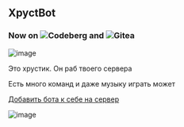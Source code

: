 ## XpyctBot

### Now on ![Codeberg](https://codeberg.org/CreeperXP/xpyct_bot) and ![Gitea](https://git.disroot.org/creeperxp/xpyct_bot)

![image](https://user-images.githubusercontent.com/67541714/164468688-10b1b574-55fd-4cab-8e36-b7a734b710a3.png)

Это хрустик. Он раб твоего сервера

Есть много команд и даже музыку играть может

[Добавить бота к себе на сервер](https://discord.com/api/oauth2/authorize?client_id=966669523031842856&permissions=8&scope=bot)

![image](https://www.gnu.org/graphics/agplv3-with-text-162x68.png)
